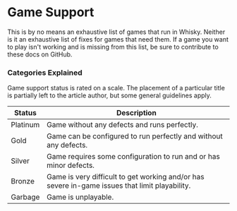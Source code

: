 # Game Support

This is by no means an exhaustive list of games that run in Whisky.
Neither is it an exhaustive list of fixes for games that need them.
If a game you want to play isn't working and is missing from this list,
be sure to contribute to these docs on GitHub.

### Categories Explained

Game support status is rated on a scale. The placement of a particular
title is partially left to the article author, but some general guidelines apply.

| Status   | Description                                                                                    |
|----------|------------------------------------------------------------------------------------------------|
| Platinum | Game without any defects and runs perfectly.                                                   |
| Gold     | Game can be configured to run perfectly and without any defects.                               |
| Silver   | Game requires some configuration to run and or has minor defects.                              |
| Bronze   | Game is very difficult to get working and/or has severe in-game issues that limit playability. |
| Garbage  | Game is unplayable.                                                                            |
